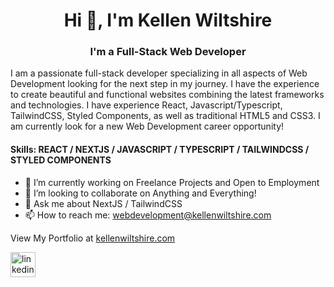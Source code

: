 

<h1 align="center">Hi 👋, I'm Kellen Wiltshire</h1>
<h3 align="center">I'm a Full-Stack Web Developer</h3>
<p>I am a passionate full-stack developer specializing in all aspects of Web Development looking for the next step in my journey. I have the experience to create beautiful and functional websites combining the latest frameworks and technologies. I have experience React, Javascript/Typescript, TailwindCSS, Styled Components, as well as traditional HTML5 and CSS3. I am currently look for a new Web Development career opportunity!</p>


<h4>Skills: REACT / NEXTJS / JAVASCRIPT / TYPESCRIPT / TAILWINDCSS / STYLED COMPONENTS </h4>

- 🔭 I’m currently working on Freelance Projects and Open to Employment
- 👯 I’m looking to collaborate on Anything and Everything! 
- 💬 Ask me about NextJS / TailwindCSS 
- 📫 How to reach me: webdevelopment@kellenwiltshire.com 

View My Portfolio at [kellenwiltshire.com](https://kellenwiltshire.com)


 [<img src='https://cdn.jsdelivr.net/npm/simple-icons@3.0.1/icons/linkedin.svg' alt='linkedin' height='40'>](https://www.linkedin.com/in/kellenwiltshire/)  
 


